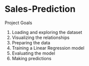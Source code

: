 # Sales-Prediction
Project Goals
1. Loading and exploring the dataset
2. Visualizing the relationships
3. Preparing the data
4. Training a Linear Regression model
5. Evaluating the model
6. Making predictions
